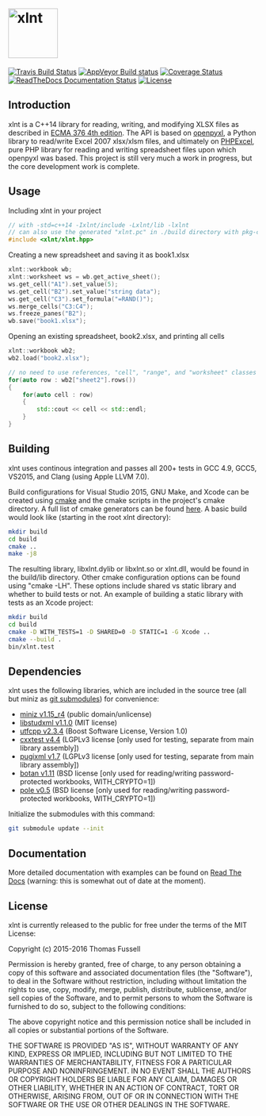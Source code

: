<img height="100" src="https://raw.githubusercontent.com/tfussell/xlnt/gh-pages/images/xlnt.png" alt="xlnt"><br/>
====

[![Travis Build Status](https://travis-ci.org/tfussell/xlnt.svg)](https://travis-ci.org/tfussell/xlnt)
[![AppVeyor Build status](https://ci.appveyor.com/api/projects/status/2hs79a1xoxy16sol?svg=true)](https://ci.appveyor.com/project/tfussell/xlnt)
[![Coverage Status](https://coveralls.io/repos/github/tfussell/xlnt/badge.svg?branch=master)](https://coveralls.io/github/tfussell/xlnt?branch=master)
[![ReadTheDocs Documentation Status](https://readthedocs.org/projects/xlnt/badge/?version=latest)](http://xlnt.readthedocs.org/en/latest/?badge=latest)
[![License](http://img.shields.io/badge/license-MIT-blue.svg?style=flat)](http://opensource.org/licenses/MIT)

## Introduction
xlnt is a C++14 library for reading, writing, and modifying XLSX files as described in [ECMA 376 4th edition](http://www.ecma-international.org/publications/standards/Ecma-376.htm). The API is based on [openpyxl](https://bitbucket.org/openpyxl/openpyxl), a Python library to read/write Excel 2007 xlsx/xlsm files, and ultimately on [PHPExcel](https://github.com/PHPOffice/PHPExcel), pure PHP library for reading and writing spreadsheet files upon which openpyxl was based. This project is still very much a work in progress, but the core development work is complete.

## Usage
Including xlnt in your project
```c++
// with -std=c++14 -Ixlnt/include -Lxlnt/lib -lxlnt
// can also use the generated "xlnt.pc" in ./build directory with pkg-config to get these flags
#include <xlnt/xlnt.hpp>
```

Creating a new spreadsheet and saving it as book1.xlsx
```c++
xlnt::workbook wb;
xlnt::worksheet ws = wb.get_active_sheet();
ws.get_cell("A1").set_value(5);
ws.get_cell("B2").set_value("string data");
ws.get_cell("C3").set_formula("=RAND()");
ws.merge_cells("C3:C4");
ws.freeze_panes("B2");
wb.save("book1.xlsx");
```

Opening an existing spreadsheet, book2.xlsx, and printing all cells
```c++
xlnt::workbook wb2;
wb2.load("book2.xlsx");

// no need to use references, "cell", "range", and "worksheet" classes are only wrappers around pointers to memory in the workbook
for(auto row : wb2["sheet2"].rows())
{
    for(auto cell : row)
    {
        std::cout << cell << std::endl;
    }
}
```

## Building
xlnt uses continous integration and passes all 200+ tests in GCC 4.9, GCC5, VS2015, and Clang (using Apple LLVM 7.0).

Build configurations for Visual Studio 2015, GNU Make, and Xcode can be created using [cmake](https://cmake.org/) and the cmake scripts in the project's cmake directory. A full list of cmake generators can be found [here](https://cmake.org/cmake/help/v3.0/manual/cmake-generators.7.html). A basic build would look like (starting in the root xlnt directory):

```bash
mkdir build
cd build
cmake ..
make -j8
```

The resulting library, libxlnt.dylib or libxlnt.so or xlnt.dll, would be found in the build/lib directory. Other cmake configuration options can be found using "cmake -LH". These options include shared vs static library and whether to build tests or not. An example of building a static library with tests as an Xcode project:

```bash
mkdir build
cd build
cmake -D WITH_TESTS=1 -D SHARED=0 -D STATIC=1 -G Xcode ..
cmake --build .
bin/xlnt.test
```

## Dependencies
xlnt uses the following libraries, which are included in the source tree (all but miniz as [git submodules](https://git-scm.com/book/en/v2/Git-Tools-Submodules#Cloning-a-Project-with-Submodules)) for convenience:
- [miniz v1.15_r4](https://code.google.com/p/miniz/) (public domain/unlicense)
- [libstudxml v1.1.0](http://www.codesynthesis.com/projects/libstudxml/) (MIT license)
- [utfcpp v2.3.4](http://utfcpp.sourceforge.net/) (Boost Software License, Version 1.0)
- [cxxtest v4.4](http://cxxtest.com/) (LGPLv3 license [only used for testing, separate from main library assembly])
- [pugixml v1.7](http://cxxtest.com/) (LGPLv3 license [only used for testing, separate from main library assembly])
- [botan v1.11](https://botan.randombit.net/) (BSD license [only used for reading/writing password-protected workbooks, WITH_CRYPTO=1])
- [pole v0.5](https://github.com/catlan/pole) (BSD license [only used for reading/writing password-protected workbooks, WITH_CRYPTO=1])

Initialize the submodules with this command:
```bash
git submodule update --init
```

## Documentation

More detailed documentation with examples can be found on [Read The Docs](http://xlnt.readthedocs.org/en/latest/) (warning: this is somewhat out of date at the moment).

## License
xlnt is currently released to the public for free under the terms of the MIT License:

Copyright (c) 2015-2016 Thomas Fussell

Permission is hereby granted, free of charge, to any person obtaining a copy
of this software and associated documentation files (the "Software"), to deal
in the Software without restriction, including without limitation the rights
to use, copy, modify, merge, publish, distribute, sublicense, and/or sell
copies of the Software, and to permit persons to whom the Software is
furnished to do so, subject to the following conditions:

The above copyright notice and this permission notice shall be included in
all copies or substantial portions of the Software.

THE SOFTWARE IS PROVIDED "AS IS", WITHOUT WARRANTY OF ANY KIND, EXPRESS OR
IMPLIED, INCLUDING BUT NOT LIMITED TO THE WARRANTIES OF MERCHANTABILITY,
FITNESS FOR A PARTICULAR PURPOSE AND NONINFRINGEMENT. IN NO EVENT SHALL THE
AUTHORS OR COPYRIGHT HOLDERS BE LIABLE FOR ANY CLAIM, DAMAGES OR OTHER
LIABILITY, WHETHER IN AN ACTION OF CONTRACT, TORT OR OTHERWISE, ARISING FROM,
OUT OF OR IN CONNECTION WITH THE SOFTWARE OR THE USE OR OTHER DEALINGS IN
THE SOFTWARE.

